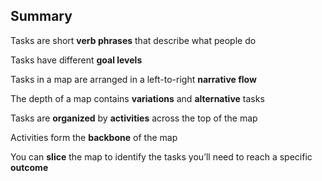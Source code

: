 ## Summary

Tasks are short **verb phrases** that describe what people do

Tasks have different **goal levels**

Tasks in a map are arranged in a left-to-right **narrative flow**

The depth of a map contains **variations** and **alternative** tasks

Tasks are **organized** by **activities** across the top of the map

Activities form the **backbone** of the map

You can **slice** the map to identify the tasks you’ll need to reach a specific **outcome**
